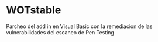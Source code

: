 # WOTstable
Parcheo del add in en Visual Basic con la remediacion de las vulnerabilidades del escaneo de Pen Testing
